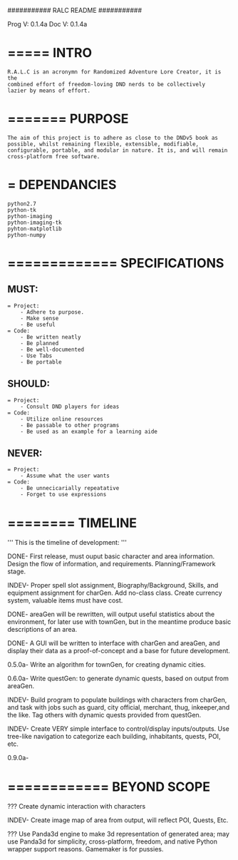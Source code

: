 ###########
RALC README
###########

Prog V: 0.1.4a
Doc	 V: 0.1.4a

=====
INTRO
=====
	R.A.L.C is an acronymn for Randomized Adventure Lore Creator, it is the 
	combined effort of freedom-loving DND nerds to be collectively
	lazier by means of effort.

=======
PURPOSE
=======
	The aim of this project is to adhere as close to the DNDv5 book as
	possible, whilst remaining flexible, extensible, modifiable,
	configurable, portable, and modular in nature. It is, and will remain
	cross-platform free software.

=
DEPENDANCIES
=
	python2.7
	python-tk
	python-imaging
	python-imaging-tk
	pyhton-matplotlib
	python-numpy


=============
SPECIFICATIONS
=============
MUST:
-----
	= Project:
		- Adhere to purpose.
		- Make sense
		- Be useful
	= Code:
		- Be written neatly
		- Be planned
		- Be well-documented
		- Use Tabs
		- Be portable

SHOULD:
-----
	= Project:
		- Consult DND players for ideas
	= Code:
		- Utilize online resources
		- Be passable to other programs
		- Be used as an example for a learning aide
NEVER:
-----
	= Project:
		- Assume what the user wants
	= Code:
		- Be unnecicarially repeatative
		- Forget to use expressions



========
TIMELINE
========
'''
This is the timeline of development:
'''

DONE- First release, must ouput basic character and area information.
		Design the flow of information, and requirements.
		Planning/Framework stage.

INDEV- Proper spell slot assignment, Biography/Background, Skills, and
		equipment assignment for charGen. Add no-class class. Create
		currency system, valuable items must have cost.

DONE- areaGen will be rewritten, will output useful statistics about the
		environment, for later use with townGen, but in the meantime produce
		basic descriptions of an area.

DONE- A GUI will be written to interface with charGen and areaGen, and
		display their data as a proof-of-concept and a base for future
		development.

0.5.0a- Write an algorithm for townGen, for creating dynamic cities.

0.6.0a- Write questGen: to generate dynamic quests, based on output from
		areaGen.

INDEV- Build program to populate buildings with characters from charGen,
		and task with jobs such as guard, city official, merchant, thug,
		inkeeper,and the like. Tag others with dynamic quests provided
		from questGen.

INDEV- Create VERY simple interface to control/display inputs/outputs.
		Use tree-like navigation to categorize each building, inhabitants,
		quests, POI, etc.

0.9.0a- 

============
BEYOND SCOPE
============
??? Create dynamic interaction with characters

INDEV- Create image map of area from output, will reflect POI, Quests, Etc.

??? Use Panda3d engine to make 3d representation of generated area; may
	use Panda3d for simplicity, cross-platform, freedom, and native Python
	wrapper support reasons. Gamemaker is for pussies.
